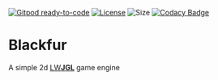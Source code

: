 [![Gitpod ready-to-code](https://img.shields.io/badge/Gitpod-ready--to--code-blue?logo=gitpod)](https://gitpod.io/#https://github.com/Seba244c/Blackfur)
[![License](https://img.shields.io/github/license/seba244c/Blackfur)](https://github.com/Seba244c/Blackfur/blob/master/LICENSE)
![Size](https://img.shields.io/github/repo-size/Seba244c/Blackfur)
[![Codacy Badge](https://app.codacy.com/project/badge/Grade/cc65a2fcc23f44b98731bd786613114d)](https://www.codacy.com/manual/Seba244c/Blackfur?utm_source=github.com&amp;utm_medium=referral&amp;utm_content=Seba244c/Blackfur&amp;utm_campaign=Badge_Grade)
# Blackfur
A simple 2d [LW**JGL**](https://www.lwjgl.org/) game engine